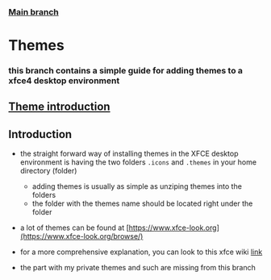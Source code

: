 ### [Main branch](https://github.com/P-OEM/P-OEM-s-void-setup/tree/main)

# Themes
### this branch contains a simple guide for adding themes to a xfce4 desktop environment

## [Theme introduction](#introduction)

## Introduction
* the straight forward way of installing themes in the XFCE desktop environment is having the two folders `.icons` and `.themes` in your home directory (folder)
    * adding themes is usually as simple as unziping themes into the folders
    * the folder with the themes name should be located right under the folder

* a lot of themes can be found at [https://www.xfce-look.org](https://www.xfce-look.org/browse/)
* for a more comprehensive explanation, you can look to this xfce wiki [link](https://wiki.xfce.org/howto/install_new_themes)

* the part with my private themes and such are missing from this branch
